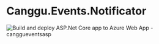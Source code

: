 # Canggu.Events.Notificator

![Build and deploy ASP.Net Core app to Azure Web App - canggueventsasp](https://github.com/oleg619/Canggu.Events.Notificator/workflows/Build%20and%20deploy%20ASP.Net%20Core%20app%20to%20Azure%20Web%20App%20-%20canggueventsasp/badge.svg?branch=master)
